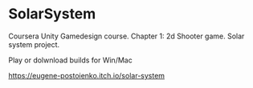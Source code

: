 # SolarSystem
Coursera Unity Gamedesign course. Chapter 1: 2d Shooter game. Solar system project.

Play or dolwnload builds for Win/Mac

https://eugene-postoienko.itch.io/solar-system
